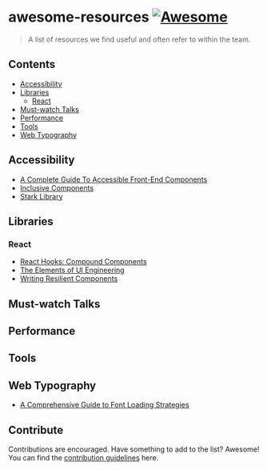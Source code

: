 # awesome-resources [![Awesome](https://awesome.re/badge.svg)](https://awesome.re)

> A list of resources we find useful and often refer to within the team.


## Contents

- [Accessibility](#accessibility)
- [Libraries](#libraries)
    - [React](#react)   
- [Must-watch Talks](#talks)
- [Performance](#performance)
- [Tools](#tools)
- [Web Typography](#typography)

## Accessibility

- [A Complete Guide To Accessible Front-End Components](https://www.smashingmagazine.com/2021/03/complete-guide-accessible-front-end-components/)
- [Inclusive Components](https://inclusive-components.design/)
- [Stark Library](https://www.getstark.co/library/)

## Libraries

### React

- [React Hooks: Compound Components](https://kentcdodds.com/blog/compound-components-with-react-hooks)
- [The Elements of UI Engineering](https://overreacted.io/the-elements-of-ui-engineering/)
- [Writing Resilient Components](https://overreacted.io/writing-resilient-components/)

## Must-watch Talks

## Performance

## Tools

## Web Typography

- [A Comprehensive Guide to Font Loading Strategies](https://www.zachleat.com/web/comprehensive-webfonts/)

## Contribute

Contributions are encouraged. Have something to add to the list? Awesome! You can find the [contribution guidelines](contributing.md) here.
